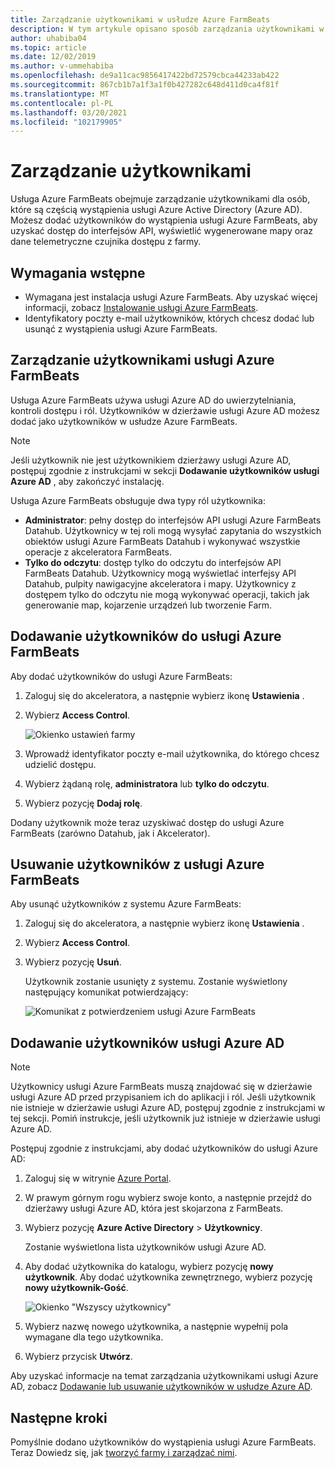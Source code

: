```yaml
---
title: Zarządzanie użytkownikami w usłudze Azure FarmBeats
description: W tym artykule opisano sposób zarządzania użytkownikami w usłudze Azure FarmBeats.
author: uhabiba04
ms.topic: article
ms.date: 12/02/2019
ms.author: v-ummehabiba
ms.openlocfilehash: de9a11cac9856417422bd72579cbca44233ab422
ms.sourcegitcommit: 867cb1b7a1f3a1f0b427282c648d411d0ca4f81f
ms.translationtype: MT
ms.contentlocale: pl-PL
ms.lasthandoff: 03/20/2021
ms.locfileid: "102179905"
---
```

# <a name="manage-users"></a>Zarządzanie użytkownikami

Usługa Azure FarmBeats obejmuje zarządzanie użytkownikami dla osób, które są częścią wystąpienia usługi Azure Active Directory (Azure AD). Możesz dodać użytkowników do wystąpienia usługi Azure FarmBeats, aby uzyskać dostęp do interfejsów API, wyświetlić wygenerowane mapy oraz dane telemetryczne czujnika dostępu z farmy.

## <a name="prerequisites"></a>Wymagania wstępne

- Wymagana jest instalacja usługi Azure FarmBeats. Aby uzyskać więcej informacji, zobacz [Instalowanie usługi Azure FarmBeats](install-azure-farmbeats.md).
- Identyfikatory poczty e-mail użytkowników, których chcesz dodać lub usunąć z wystąpienia usługi Azure FarmBeats.

## <a name="manage-azure-farmbeats-users"></a>Zarządzanie użytkownikami usługi Azure FarmBeats

Usługa Azure FarmBeats używa usługi Azure AD do uwierzytelniania, kontroli dostępu i ról. Użytkowników w dzierżawie usługi Azure AD możesz dodać jako użytkowników w usłudze Azure FarmBeats.

> [!NOTE]
> Jeśli użytkownik nie jest użytkownikiem dzierżawy usługi Azure AD, postępuj zgodnie z instrukcjami w sekcji **Dodawanie użytkowników usługi Azure AD** , aby zakończyć instalację.

Usługa Azure FarmBeats obsługuje dwa typy ról użytkownika:

 - **Administrator**: pełny dostęp do interfejsów API usługi Azure FarmBeats Datahub. Użytkownicy w tej roli mogą wysyłać zapytania do wszystkich obiektów usługi Azure FarmBeats Datahub i wykonywać wszystkie operacje z akceleratora FarmBeats.
 - **Tylko do odczytu**: dostęp tylko do odczytu do interfejsów API FarmBeats Datahub. Użytkownicy mogą wyświetlać interfejsy API Datahub, pulpity nawigacyjne akceleratora i mapy. Użytkownicy z dostępem tylko do odczytu nie mogą wykonywać operacji, takich jak generowanie map, kojarzenie urządzeń lub tworzenie Farm.

## <a name="add-users-to-azure-farmbeats"></a>Dodawanie użytkowników do usługi Azure FarmBeats

Aby dodać użytkowników do usługi Azure FarmBeats:

1. Zaloguj się do akceleratora, a następnie wybierz ikonę **Ustawienia** .
2. Wybierz **Access Control**.

    ![Okienko ustawień farmy](./media/create-farms-in-azure-farmbeats/settings-users-1.png)

3. Wprowadź identyfikator poczty e-mail użytkownika, do którego chcesz udzielić dostępu.
4. Wybierz żądaną rolę, **administratora** lub **tylko do odczytu**.
5. Wybierz pozycję **Dodaj rolę**.

Dodany użytkownik może teraz uzyskiwać dostęp do usługi Azure FarmBeats (zarówno Datahub, jak i Akcelerator).

## <a name="delete-users-from-azure-farmbeats"></a>Usuwanie użytkowników z usługi Azure FarmBeats

Aby usunąć użytkowników z systemu Azure FarmBeats:

1. Zaloguj się do akceleratora, a następnie wybierz ikonę **Ustawienia** .
2. Wybierz **Access Control**.
3. Wybierz pozycję **Usuń**.

   Użytkownik zostanie usunięty z systemu. Zostanie wyświetlony następujący komunikat potwierdzający:

   ![Komunikat z potwierdzeniem usługi Azure FarmBeats](./media/create-farms-in-azure-farmbeats/manage-users-2.png)

## <a name="add-azure-ad-users"></a>Dodawanie użytkowników usługi Azure AD

> [!NOTE]
> Użytkownicy usługi Azure FarmBeats muszą znajdować się w dzierżawie usługi Azure AD przed przypisaniem ich do aplikacji i ról. Jeśli użytkownik nie istnieje w dzierżawie usługi Azure AD, postępuj zgodnie z instrukcjami w tej sekcji. Pomiń instrukcje, jeśli użytkownik już istnieje w dzierżawie usługi Azure AD.

Postępuj zgodnie z instrukcjami, aby dodać użytkowników do usługi Azure AD:

1. Zaloguj się w witrynie [Azure Portal](https://portal.azure.com/).
2. W prawym górnym rogu wybierz swoje konto, a następnie przejdź do dzierżawy usługi Azure AD, która jest skojarzona z FarmBeats.
3. Wybierz pozycję **Azure Active Directory**  >  **Użytkownicy**.

    Zostanie wyświetlona lista użytkowników usługi Azure AD.

4. Aby dodać użytkownika do katalogu, wybierz pozycję **nowy użytkownik**. Aby dodać użytkownika zewnętrznego, wybierz pozycję **nowy użytkownik-Gość**.

    ![Okienko "Wszyscy użytkownicy"](./media/create-farms-in-azure-farmbeats/manage-users-3.png)

5. Wybierz nazwę nowego użytkownika, a następnie wypełnij pola wymagane dla tego użytkownika.
6. Wybierz przycisk **Utwórz**.

Aby uzyskać informacje na temat zarządzania użytkownikami usługi Azure AD, zobacz [Dodawanie lub usuwanie użytkowników w usłudze Azure AD](../../active-directory/fundamentals/add-users-azure-active-directory.md).

## <a name="next-steps"></a>Następne kroki

Pomyślnie dodano użytkowników do wystąpienia usługi Azure FarmBeats. Teraz Dowiedz się, jak [tworzyć farmy i zarządzać nimi](manage-farms-in-azure-farmbeats.md#create-farms).